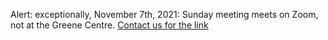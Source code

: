 Alert: exceptionally, November 7th, 2021: Sunday meeting meets on Zoom, not at the Greene Centre. [Contact us for the link](/contact)
